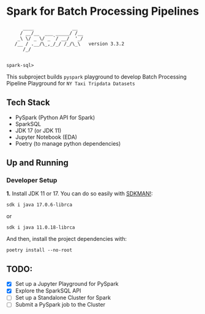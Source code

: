 # Spark for Batch Processing Pipelines

```
      ____              __
     / __/__  ___ _____/ /__
    _\ \/ _ \/ _ `/ __/  '_/
   /__ / .__/\_,_/_/ /_/\_\   version 3.3.2
      /_/


spark-sql>
```

This subproject builds `pyspark` playground to develop Batch Processing Pipeline Playground for `NY Taxi Tripdata Datasets`

## Tech Stack
- PySpark (Python API for Spark)
- SparkSQL
- JDK 17 (or JDK 11) 
- Jupyter Notebook (EDA)
- Poetry (to manage python dependencies)


## Up and Running

### Developer Setup

**1.** Install JDK 11 or 17. You can do so easily with [SDKMAN!](https://sdkman.io/):

```
sdk i java 17.0.6-librca
```
or 
```
sdk i java 11.0.18-librca
```

And then, install the project dependencies with:
```
poetry install --no-root
```


## TODO:
- [X] Set up a Jupyter Playground for PySpark
- [x] Explore the SparkSQL API
- [ ] Set up a Standalone Cluster for Spark
- [ ] Submit a PySpark job to the Cluster

